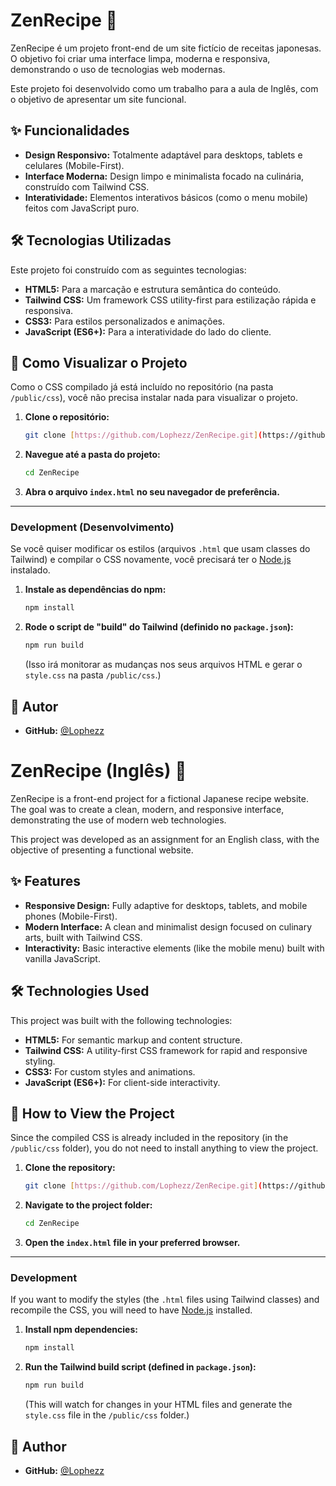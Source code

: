 # ZenRecipe 🍣

ZenRecipe é um projeto front-end de um site fictício de receitas japonesas. O objetivo foi criar uma interface limpa, moderna e responsiva, demonstrando o uso de tecnologias web modernas.

Este projeto foi desenvolvido como um trabalho para a aula de Inglês, com o objetivo de apresentar um site funcional.

## ✨ Funcionalidades

* **Design Responsivo:** Totalmente adaptável para desktops, tablets e celulares (Mobile-First).
* **Interface Moderna:** Design limpo e minimalista focado na culinária, construído com Tailwind CSS.
* **Interatividade:** Elementos interativos básicos (como o menu mobile) feitos com JavaScript puro.

## 🛠️ Tecnologias Utilizadas

Este projeto foi construído com as seguintes tecnologias:

* **HTML5:** Para a marcação e estrutura semântica do conteúdo.
* **Tailwind CSS:** Um framework CSS utility-first para estilização rápida e responsiva.
* **CSS3:** Para estilos personalizados e animações.
* **JavaScript (ES6+):** Para a interatividade do lado do cliente.

## 📂 Como Visualizar o Projeto

Como o CSS compilado já está incluído no repositório (na pasta `/public/css`), você não precisa instalar nada para visualizar o projeto.

1.  **Clone o repositório:**
    ```bash
    git clone [https://github.com/Lophezz/ZenRecipe.git](https://github.com/Lophezz/ZenRecipe.git)
    ```
2.  **Navegue até a pasta do projeto:**
    ```bash
    cd ZenRecipe
    ```
3.  **Abra o arquivo `index.html` no seu navegador de preferência.**

---

### Development (Desenvolvimento)

Se você quiser modificar os estilos (arquivos `.html` que usam classes do Tailwind) e compilar o CSS novamente, você precisará ter o [Node.js](https://nodejs.org/) instalado.

1.  **Instale as dependências do npm:**
    ```bash
    npm install
    ```
2.  **Rode o script de "build" do Tailwind (definido no `package.json`):**
    ```bash
    npm run build
    ```
    (Isso irá monitorar as mudanças nos seus arquivos HTML e gerar o `style.css` na pasta `/public/css`.)

## 👤 Autor

* **GitHub:** [@Lophezz](https://github.com/Lophezz)

# ZenRecipe (Inglês) 🍣

ZenRecipe is a front-end project for a fictional Japanese recipe website. The goal was to create a clean, modern, and responsive interface, demonstrating the use of modern web technologies.

This project was developed as an assignment for an English class, with the objective of presenting a functional website.

## ✨ Features

* **Responsive Design:** Fully adaptive for desktops, tablets, and mobile phones (Mobile-First).
* **Modern Interface:** A clean and minimalist design focused on culinary arts, built with Tailwind CSS.
* **Interactivity:** Basic interactive elements (like the mobile menu) built with vanilla JavaScript.

## 🛠️ Technologies Used

This project was built with the following technologies:

* **HTML5:** For semantic markup and content structure.
* **Tailwind CSS:** A utility-first CSS framework for rapid and responsive styling.
* **CSS3:** For custom styles and animations.
* **JavaScript (ES6+):** For client-side interactivity.

## 📂 How to View the Project

Since the compiled CSS is already included in the repository (in the `/public/css` folder), you do not need to install anything to view the project.

1.  **Clone the repository:**
    ```bash
    git clone [https://github.com/Lophezz/ZenRecipe.git](https://github.com/Lophezz/ZenRecipe.git)
    ```
2.  **Navigate to the project folder:**
    ```bash
    cd ZenRecipe
    ```
3.  **Open the `index.html` file in your preferred browser.**

---

### Development

If you want to modify the styles (the `.html` files using Tailwind classes) and recompile the CSS, you will need to have [Node.js](https://nodejs.org/) installed.

1.  **Install npm dependencies:**
    ```bash
    npm install
    ```
2.  **Run the Tailwind build script (defined in `package.json`):**
    ```bash
    npm run build
    ```
    (This will watch for changes in your HTML files and generate the `style.css` file in the `/public/css` folder.)

## 👤 Author

* **GitHub:** [@Lophezz](https://github.com/Lophezz)
